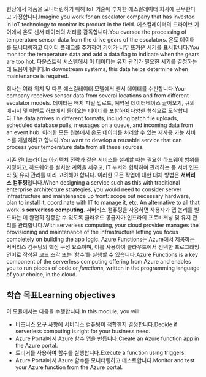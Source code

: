 <span data-ttu-id="3a7bd-101">현장에서 제품을 모니터링하기 위해 IoT 기술에 투자한 에스컬레이터 회사에 근무한다고 가정합니다.</span><span class="sxs-lookup"><span data-stu-id="3a7bd-101">Imagine you work for an escalator company that has invested in IoT technology to monitor its product in the field.</span></span> <span data-ttu-id="3a7bd-102">에스컬레이터의 드라이브 기어에서 온도 센서 데이터의 처리를 감독합니다.</span><span class="sxs-lookup"><span data-stu-id="3a7bd-102">You oversee the processing of temperature sensor data from the drive gears of the escalators.</span></span> <span data-ttu-id="3a7bd-103">온도 데이터를 모니터링하고 데이터 플래그를 추가하여 기어가 너무 뜨거운 시기를 표시합니다.</span><span class="sxs-lookup"><span data-stu-id="3a7bd-103">You monitor the temperature data and add a data flag to indicate when the gears are too hot.</span></span> <span data-ttu-id="3a7bd-104">다운스트림 시스템에서 이 데이터는 유지 관리가 필요한 시기를 결정하는 데 도움이 됩니다.</span><span class="sxs-lookup"><span data-stu-id="3a7bd-104">In downstream systems, this data helps determine when maintenance is required.</span></span>

<span data-ttu-id="3a7bd-105">회사는 여러 위치 및 다른 에스컬레이터 모델에서 센서 데이터를 수신합니다.</span><span class="sxs-lookup"><span data-stu-id="3a7bd-105">Your company receives sensor data from several locations and from different escalator models.</span></span> <span data-ttu-id="3a7bd-106">데이터는 배치 파일 업로드, 예약된 데이터베이스 끌어오기, 큐의 메시지 및 이벤트 허브에서 들어오는 데이터를 포함하여 다양한 형식으로 도착합니다.</span><span class="sxs-lookup"><span data-stu-id="3a7bd-106">The data arrives in different formats, including batch file uploads, scheduled database pulls, messages on a queue, and incoming data from an event hub.</span></span> <span data-ttu-id="3a7bd-107">이러한 모든 원본에서 온도 데이터를 처리할 수 있는 재사용 가능 서비스를 개발하려고 합니다.</span><span class="sxs-lookup"><span data-stu-id="3a7bd-107">You want to develop a reusable service that can process your temperature data from all these sources.</span></span>

<span data-ttu-id="3a7bd-108">기존 엔터프라이즈 아키텍처 전략과 같은 서비스를 설계할 때는 필요한 하드웨어 범위를 지정하고, 하드웨어를 설치할 계획을 세우고, IT 부서와 협력하여 관리하는 등 서버 인프라 및 유지 관리를 미리 고려해야 합니다. 이러한 모든 작업에 대한 대체 방법은 **서버리스 컴퓨팅**입니다.</span><span class="sxs-lookup"><span data-stu-id="3a7bd-108">When designing a service such as this with traditional enterprise architecture strategies, you would need to consider server infrastructure and maintenance up front: scope out necessary hardware, plan to install it, coordinate with IT to manage it, etc. An alternative to all that work is **serverless computing**.</span></span> <span data-ttu-id="3a7bd-109">서버리스 컴퓨팅을 사용하면 사용자가 앱 논리를 빌드하는 데 완전히 집중할 수 있도록 클라우드 공급자가 인프라의 프로비저닝 및 유지 관리를 관리합니다.</span><span class="sxs-lookup"><span data-stu-id="3a7bd-109">With serverless computing, your cloud provider manages the provisioning and maintenance of the infrastructure letting you focus completely on building the app logic.</span></span> <span data-ttu-id="3a7bd-110">Azure Functions는 Azure에서 제공하는 서버리스 컴퓨팅의 핵심 구성 요소이며, 이를 사용하여 클라우드에서 선택한 프로그래밍 언어로 작성된 코드 조각 또는 ‘함수’를 실행할 수 있습니다.</span><span class="sxs-lookup"><span data-stu-id="3a7bd-110">Azure Functions is a key component of the serverless computing offering from Azure and enables you to run pieces of code or *functions*, written in the programming language of your choice, in the cloud.</span></span>

## <a name="learning-objectives"></a><span data-ttu-id="3a7bd-111">학습 목표</span><span class="sxs-lookup"><span data-stu-id="3a7bd-111">Learning objectives</span></span>

<span data-ttu-id="3a7bd-112">이 모듈에서는 다음을 수행합니다.</span><span class="sxs-lookup"><span data-stu-id="3a7bd-112">In this module, you will:</span></span>

- <span data-ttu-id="3a7bd-113">비즈니스 요구 사항에 서버리스 컴퓨팅이 적합한지 결정합니다.</span><span class="sxs-lookup"><span data-stu-id="3a7bd-113">Decide if serverless computing is right for your business need.</span></span>
- <span data-ttu-id="3a7bd-114">Azure Portal에서 Azure 함수 앱을 만듭니다.</span><span class="sxs-lookup"><span data-stu-id="3a7bd-114">Create an Azure function app in the Azure portal.</span></span>
- <span data-ttu-id="3a7bd-115">트리거를 사용하여 함수를 실행합니다.</span><span class="sxs-lookup"><span data-stu-id="3a7bd-115">Execute a function using triggers.</span></span>
- <span data-ttu-id="3a7bd-116">Azure Portal에서 Azure 함수를 모니터링하고 테스트합니다.</span><span class="sxs-lookup"><span data-stu-id="3a7bd-116">Monitor and test your Azure function from the Azure portal.</span></span>
